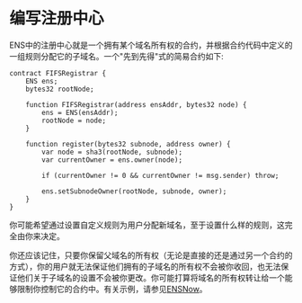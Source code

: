 # 编写注册中心

ENS中的注册中心就是一个拥有某个域名所有权的合约，并根据合约代码中定义的一组规则分配它的子域名。一个"先到先得"式的简易合约如下:

```text
contract FIFSRegistrar {
    ENS ens;
    bytes32 rootNode;

    function FIFSRegistrar(address ensAddr, bytes32 node) {
        ens = ENS(ensAddr);
        rootNode = node;
    }

    function register(bytes32 subnode, address owner) {
        var node = sha3(rootNode, subnode);
        var currentOwner = ens.owner(node);

        if (currentOwner != 0 && currentOwner != msg.sender) throw;

        ens.setSubnodeOwner(rootNode, subnode, owner);
    }
}
```

你可能希望通过设置自定义规则为用户分配新域名，至于设置什么样的规则，这完全由你来决定。

你还应该记住，只要你保留父域名的所有权（无论是直接的还是通过另一个合约的方式），你的用户就无法保证他们拥有的子域名的所有权不会被你收回，也无法保证他们关于子域名的设置不会被你更改。你可能打算将域名的所有权转让给一个能够限制你控制它的合约中。有关示例，请参见[ENSNow](https://github.com/ensdomains/subdomain-registrar)。

